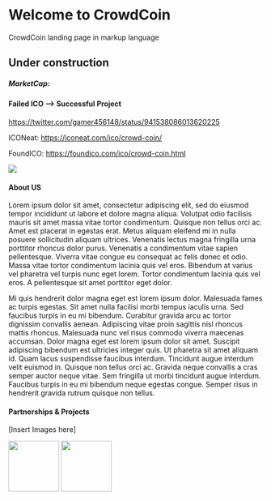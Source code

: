 # Welcome to CrowdCoin
CrowdCoin landing page in markup language
## Under construction

##### MarketCap: 

#### Failed ICO --> Successful Project

https://twitter.com/gamer456148/status/941538086013620225

ICONeat: https://iconeat.com/ico/crowd-coin/

FoundICO: https://foundico.com/ico/crowd-coin.html

<a href="https://icobazaar.com/v2/crowdcoin" target="_blank"><img src="https://icobazaar.com/images/rating/rectangle/3.5.png"/></a>

#### About US
Lorem ipsum dolor sit amet, consectetur adipiscing elit, sed do eiusmod tempor incididunt ut labore et dolore magna aliqua. Volutpat odio facilisis mauris sit amet massa vitae tortor condimentum. Quisque non tellus orci ac. Amet est placerat in egestas erat. Metus aliquam eleifend mi in nulla posuere sollicitudin aliquam ultrices. Venenatis lectus magna fringilla urna porttitor rhoncus dolor purus. Venenatis a condimentum vitae sapien pellentesque. Viverra vitae congue eu consequat ac felis donec et odio. Massa vitae tortor condimentum lacinia quis vel eros. Bibendum at varius vel pharetra vel turpis nunc eget lorem. Tortor condimentum lacinia quis vel eros. A pellentesque sit amet porttitor eget dolor.

Mi quis hendrerit dolor magna eget est lorem ipsum dolor. Malesuada fames ac turpis egestas. Sit amet nulla facilisi morbi tempus iaculis urna. Sed faucibus turpis in eu mi bibendum. Curabitur gravida arcu ac tortor dignissim convallis aenean. Adipiscing vitae proin sagittis nisl rhoncus mattis rhoncus. Malesuada nunc vel risus commodo viverra maecenas accumsan. Dolor magna eget est lorem ipsum dolor sit amet. Suscipit adipiscing bibendum est ultricies integer quis. Ut pharetra sit amet aliquam id. Quam lacus suspendisse faucibus interdum. Tincidunt augue interdum velit euismod in. Quisque non tellus orci ac. Gravida neque convallis a cras semper auctor neque vitae. Sem fringilla ut morbi tincidunt augue interdum. Faucibus turpis in eu mi bibendum neque egestas congue. Semper risus in hendrerit gravida rutrum quisque non tellus.

#### Partnerships & Projects
[Insert Images here]
<p align="left">
<img src="https://steemitimages.com/DQmUUitrwaXbkft3QKBEDLqADMNm11F7mW2tcbPGbW55X96/CW11.1512068327.png " width="100">
<img src="https://document-export.canva.com/DADETplOD9g/28/preview/0001-59750239.png" width="100">
  <p align="left">
</p>
